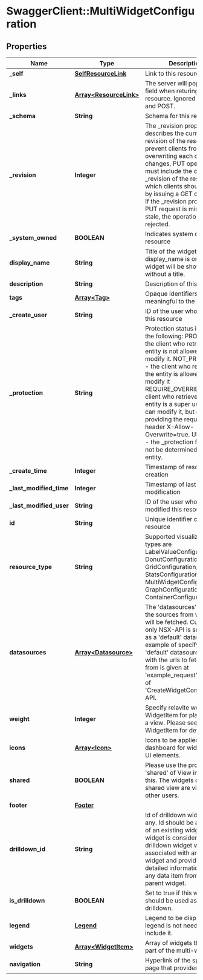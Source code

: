 # SwaggerClient::MultiWidgetConfiguration

## Properties
Name | Type | Description | Notes
------------ | ------------- | ------------- | -------------
**_self** | [**SelfResourceLink**](SelfResourceLink.md) | Link to this resource | [optional] 
**_links** | [**Array&lt;ResourceLink&gt;**](ResourceLink.md) | The server will populate this field when returing the resource. Ignored on PUT and POST. | [optional] 
**_schema** | **String** | Schema for this resource | [optional] 
**_revision** | **Integer** | The _revision property describes the current revision of the resource. To prevent clients from overwriting each other&#39;s changes, PUT operations must include the current _revision of the resource, which clients should obtain by issuing a GET operation. If the _revision provided in a PUT request is missing or stale, the operation will be rejected. | [optional] 
**_system_owned** | **BOOLEAN** | Indicates system owned resource | [optional] 
**display_name** | **String** | Title of the widget. If display_name is omitted, the widget will be shown without a title. | [optional] 
**description** | **String** | Description of this resource | [optional] 
**tags** | [**Array&lt;Tag&gt;**](Tag.md) | Opaque identifiers meaningful to the API user | [optional] 
**_create_user** | **String** | ID of the user who created this resource | [optional] 
**_protection** | **String** | Protection status is one of the following: PROTECTED - the client who retrieved the entity is not allowed             to modify it. NOT_PROTECTED - the client who retrieved the entity is allowed                 to modify it REQUIRE_OVERRIDE - the client who retrieved the entity is a super                    user and can modify it, but only when providing                    the request header X-Allow-Overwrite&#x3D;true. UNKNOWN - the _protection field could not be determined for this           entity.  | [optional] 
**_create_time** | **Integer** | Timestamp of resource creation | [optional] 
**_last_modified_time** | **Integer** | Timestamp of last modification | [optional] 
**_last_modified_user** | **String** | ID of the user who last modified this resource | [optional] 
**id** | **String** | Unique identifier of this resource | [optional] 
**resource_type** | **String** | Supported visualization types are LabelValueConfiguration, DonutConfiguration, GridConfiguration, StatsConfiguration, MultiWidgetConfiguration, GraphConfiguration and ContainerConfiguration. | 
**datasources** | [**Array&lt;Datasource&gt;**](Datasource.md) | The &#39;datasources&#39; represent the sources from which data will be fetched. Currently, only NSX-API is supported as a &#39;default&#39; datasource. An example of specifying &#39;default&#39; datasource along with the urls to fetch data from is given at &#39;example_request&#39; section of &#39;CreateWidgetConfiguration&#39; API. | [optional] 
**weight** | **Integer** | Specify relavite weight in WidgetItem for placement in a view. Please see WidgetItem for details. | [optional] 
**icons** | [**Array&lt;Icon&gt;**](Icon.md) | Icons to be applied at dashboard for widgets and UI elements. | [optional] 
**shared** | **BOOLEAN** | Please use the property &#39;shared&#39; of View instead of this. The widgets of a shared view are visible to other users. | [optional] 
**footer** | [**Footer**](Footer.md) |  | [optional] 
**drilldown_id** | **String** | Id of drilldown widget, if any. Id should be a valid id of an existing widget. A widget is considered as drilldown widget when it is associated with any other widget and provides more detailed information about any data item from the parent widget. | [optional] 
**is_drilldown** | **BOOLEAN** | Set to true if this widget should be used as a drilldown. | [optional] [default to false]
**legend** | [**Legend**](Legend.md) | Legend to be displayed. If legend is not needed, do not include it. | [optional] 
**widgets** | [**Array&lt;WidgetItem&gt;**](WidgetItem.md) | Array of widgets that are part of the multi-widget. | 
**navigation** | **String** | Hyperlink of the specified UI page that provides details. | [optional] 


